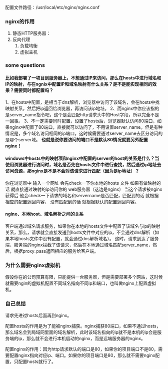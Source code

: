 配置文件路径：/usr/local/etc/nginx/nginx.conf



### nginx的作用

1. 静态HTTP服务器：
2. 反向代理
    1. 负载均衡
    2. 虚拟主机



### some questions

#### 比如我部署了一项目到服务器上，不想通过IP来访问，那么在hosts中进行域名和IP的映射，与在ngnix中配置IP和域名映射有什么关系？是不是能实现相同的效果？需要同时都配置吗？

1、在hosts中配置，是相当于dns解析，浏览器中访问了该域名，会在hosts中找映射关系，然后把ip返回给浏览器，再访问该ip地址。
2、而nginx中你应该指的是server_name指令吧，这个是会匹配http请求头中的Host字段，所以完全不是一回事。
3、不一定需要同时配置，设置了hosts后，浏览器默认访问80端口，如果nginx中配置了80端口，直接就可以访问了，不用设置server_name。但是有种情况是，多个域名访问相同的ip端口，这时候需要通过server_name去区分访问的是哪个server域。
**也就是说你要访问的端口不是默认80情况就要另外配置nginx！**

#### windows中hosts中的映射项和nginx中配置的server的host的关系是什么？当使用浏览器进行访问时，域名是否先在hosts文件中进行查找，然后通过ip地址去访问资源，那nginx是不是不会对该请求进行匹配（因为是ip地址）？

你在浏览器中 输入一个网址 会先check一下你本地的hosts 文件 如果有做映射的话 就直接通过映射的ip访问你的 web服务器（这边是nginx） 当这个请求被nginx 获得后 他会check一下请求的域名和servername是否匹配，匹配到的话 就根据相应的配置返回内容， 没有匹配到的话 就根据默认的配置返回内容。

#### nginx、本地host、域名解析之间的关系

客户端通过域名请求服务，如果你在本地的hosts文件中配置了该域名与ip的映射关系，那么，请求就会直接发送到hosts文件中对应的ip，不会通过dns解析（如果本地hosts文件中没有配置，就会通过dns解析域名）。
这时，请求到达了服务端，服务端的nginx拦截了该请求，然后在本地通过域名匹配server_name，然后，根据proxy_pass返回相应的服务给客户端。

### 为什么需要nginx虚拟机

假设你在的公司预算有限，只能提供一台服务器，但是需要部署多个网站，这时候就需要ngin的虚拟机配置不同域名指向不同ip和端口，也叫做nginx上配置虚拟机。



### 自己总结

请求先进过hosts后面再到nginx。

配置hosts的作用是为了能被nginx捕获。nginx捕获80端口，如果不通过hosts，那么域名会到局域网里面的域名解析，此时该域名指向的ip就不是本机的ip会是服务端的ip，那么就不会进行本机启动的nginx，而是远端服务器的nginx。

配置nginx的作用：因为http请求默认的端口是80，如果你的项目端口不是80，需要配置nginx指向对应ip、端口。如果你的项目端口是80，那么就不需要nginx配置，只配置hosts就行了。

































